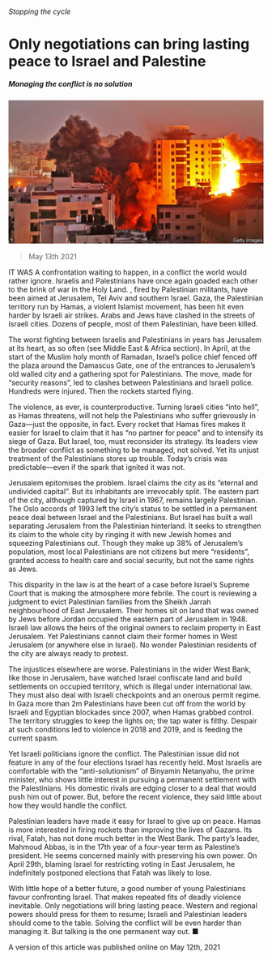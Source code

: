 ###### Stopping the cycle

# Only negotiations can bring lasting peace to Israel and Palestine 

##### Managing the conflict is no solution 

![image](images/20210515_ldp001.jpg) 

> May 13th 2021 

IT WAS A confrontation waiting to happen, in a conflict the world would rather ignore. Israelis and Palestinians have once again goaded each other to the brink of war in the Holy Land. , fired by Palestinian militants, have been aimed at Jerusalem, Tel Aviv and southern Israel. Gaza, the Palestinian territory run by Hamas, a violent Islamist movement, has been hit even harder by Israeli air strikes. Arabs and Jews have clashed in the streets of Israeli cities. Dozens of people, most of them Palestinian, have been killed.

The worst fighting between Israelis and Palestinians in years has Jerusalem at its heart, as so often (see Middle East &amp; Africa section). In April, at the start of the Muslim holy month of Ramadan, Israel’s police chief fenced off the plaza around the Damascus Gate, one of the entrances to Jerusalem’s old walled city and a gathering spot for Palestinians. The move, made for “security reasons”, led to clashes between Palestinians and Israeli police. Hundreds were injured. Then the rockets started flying.


The violence, as ever, is counterproductive. Turning Israeli cities “into hell”, as Hamas threatens, will not help the Palestinians who suffer grievously in Gaza—just the opposite, in fact. Every rocket that Hamas fires makes it easier for Israel to claim that it has “no partner for peace” and to intensify its siege of Gaza. But Israel, too, must reconsider its strategy. Its leaders view the broader conflict as something to be managed, not solved. Yet its unjust treatment of the Palestinians stores up trouble. Today’s crisis was predictable—even if the spark that ignited it was not.

Jerusalem epitomises the problem. Israel claims the city as its “eternal and undivided capital”. But its inhabitants are irrevocably split. The eastern part of the city, although captured by Israel in 1967, remains largely Palestinian. The Oslo accords of 1993 left the city’s status to be settled in a permanent peace deal between Israel and the Palestinians. But Israel has built a wall separating Jerusalem from the Palestinian hinterland. It seeks to strengthen its claim to the whole city by ringing it with new Jewish homes and squeezing Palestinians out. Though they make up 38% of Jerusalem’s population, most local Palestinians are not citizens but mere “residents”, granted access to health care and social security, but not the same rights as Jews.

This disparity in the law is at the heart of a case before Israel’s Supreme Court that is making the atmosphere more febrile. The court is reviewing a judgment to evict Palestinian families from the Sheikh Jarrah neighbourhood of East Jerusalem. Their homes sit on land that was owned by Jews before Jordan occupied the eastern part of Jerusalem in 1948. Israeli law allows the heirs of the original owners to reclaim property in East Jerusalem. Yet Palestinians cannot claim their former homes in West Jerusalem (or anywhere else in Israel). No wonder Palestinian residents of the city are always ready to protest.

The injustices elsewhere are worse. Palestinians in the wider West Bank, like those in Jerusalem, have watched Israel confiscate land and build settlements on occupied territory, which is illegal under international law. They must also deal with Israeli checkpoints and an onerous permit regime. In Gaza more than 2m Palestinians have been cut off from the world by Israeli and Egyptian blockades since 2007, when Hamas grabbed control. The territory struggles to keep the lights on; the tap water is filthy. Despair at such conditions led to violence in 2018 and 2019, and is feeding the current spasm.

Yet Israeli politicians ignore the conflict. The Palestinian issue did not feature in any of the four elections Israel has recently held. Most Israelis are comfortable with the “anti-solutionism” of Binyamin Netanyahu, the prime minister, who shows little interest in pursuing a permanent settlement with the Palestinians. His domestic rivals are edging closer to a deal that would push him out of power. But, before the recent violence, they said little about how they would handle the conflict.

Palestinian leaders have made it easy for Israel to give up on peace. Hamas is more interested in firing rockets than improving the lives of Gazans. Its rival, Fatah, has not done much better in the West Bank. The party’s leader, Mahmoud Abbas, is in the 17th year of a four-year term as Palestine’s president. He seems concerned mainly with preserving his own power. On April 29th, blaming Israel for restricting voting in East Jerusalem, he indefinitely postponed elections that Fatah was likely to lose.

With little hope of a better future, a good number of young Palestinians favour confronting Israel. That makes repeated fits of deadly violence inevitable. Only negotiations will bring lasting peace. Western and regional powers should press for them to resume; Israeli and Palestinian leaders should come to the table. Solving the conflict will be even harder than managing it. But talking is the one permanent way out. ■

A version of this article was published online on May 12th, 2021

